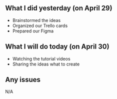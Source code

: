 ## What I did yesterday (on April 29)
- Brainstormed the ideas
- Organized our Trello cards
- Prepared our Figma

## What I will do today (on April 30)
- Watching the tutorial videos
- Sharing the ideas what to create


## Any issues
N/A